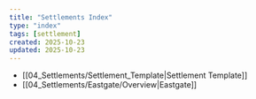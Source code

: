 ```yaml
---
title: "Settlements Index"
type: "index"
tags: [settlement]
created: 2025-10-23
updated: 2025-10-23
---
```

- [[04_Settlements/Settlement_Template|Settlement Template]]
- [[04_Settlements/Eastgate/Overview|Eastgate]]
